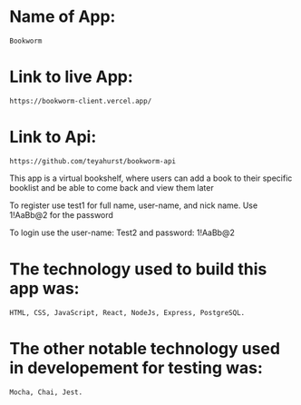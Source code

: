 # Name of App: 

    Bookworm 

# Link to live App: 

    https://bookworm-client.vercel.app/

# Link to Api: 
    https://github.com/teyahurst/bookworm-api

This app is a virtual bookshelf, where users can add a book to their specific booklist and be able to come back and view them later

To register use test1 for full name, user-name, and nick name. Use 1!AaBb@2 for the password

To login use the user-name: Test2 and password: 1!AaBb@2 

# The technology used to build this app was: 
    HTML, CSS, JavaScript, React, NodeJs, Express, PostgreSQL. 

# The other notable technology used in developement for testing was: 
    Mocha, Chai, Jest.
